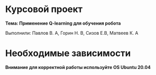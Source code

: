 # Курсовой проект 

**Тема: Применение Q-learning для обучения робота**

Выполнили: Павлов В. А, Горин Н. В, Сизов Е.В, Матвеев К. А

# Необходимые зависимости 

**Внимание для корректной работы используйте OS Ubuntu 20.04**




